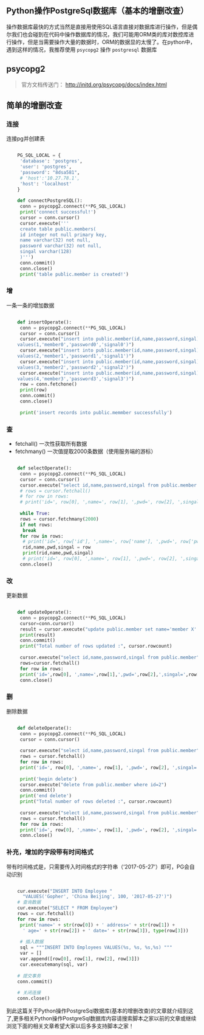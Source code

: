 ##  Python操作PostgreSql数据库（基本的增删改查）

操作数据库最快的方式当然是直接用使用SQL语言直接对数据库进行操作，但是偶尔我们也会碰到在代码中操作数据库的情况，我们可能用ORM类的库对数控库进行操作，但是当需要操作大量的数据时，ORM的数据显的太慢了。在python中，遇到这样的情况，我推荐使用
` psycopg2 ` 操作 ` postgresql ` 数据库

##  psycopg2

> 官方文档传送门： http://initd.org/psycopg/docs/index.html

##  简单的增删改查

###  连接

连接pg并创建表

```python

    PG_SQL_LOCAL = {
     'database': 'postgres',
     'user': 'postgres',
     'password': "8dsa581",
     # 'host':'10.27.78.1',
     'host': 'localhost'
    }
    
    def connectPostgreSQL():
     conn = psycopg2.connect(**PG_SQL_LOCAL)
     print('connect successful!')
     cursor = conn.cursor()
     cursor.execute('''
     create table public.members(
     id integer not null primary key,
     name varchar(32) not null,
     password varchar(32) not null,
     singal varchar(128)
     )''')
     conn.commit()
     conn.close()
     print('table public.member is created!')
```

###  增

一条一条的增加数据

```python

    def insertOperate():
     conn = psycopg2.connect(**PG_SQL_LOCAL)
     cursor = conn.cursor()
     cursor.execute("insert into public.member(id,name,password,singal)\
    values(1,'member0','password0','signal0')")
     cursor.execute("insert into public.member(id,name,password,singal)\
    values(2,'member1','password1','signal1')")
     cursor.execute("insert into public.member(id,name,password,singal)\
    values(3,'member2','password2','signal2')")
     cursor.execute("insert into public.member(id,name,password,singal)\
    values(4,'member3','password3','signal3')")
     row = conn.fetchone()
     print(row)
     conn.commit()
     conn.close()
    
     print('insert records into public.memmber successfully')
```

###  查

  * fetchall() 一次性获取所有数据 
  * fetchmany() 一次值提取2000条数据（使用服务端的游标） 

```python

    def selectOperate():
     conn = psycopg2.connect(**PG_SQL_LOCAL)
     cursor = conn.cursor()
     cursor.execute("select id,name,password,singal from public.member where id>2")
     # rows = cursor.fetchall()
     # for row in rows:
     # print('id=', row[0], ',name=', row[1], ',pwd=', row[2], ',singal=', row[3],)
    
     while True:
     rows = cursor.fetchmany(2000)
     if not rows:
      break
     for row in rows:
      # print('id=', row['id'], ',name=', row['name'], ',pwd=', row['pwd'], ',singal=', row['singal'],)
      rid,name,pwd,singal = row
      print(rid,name,pwd,singal)
      # print('id=', row[0], ',name=', row[1], ',pwd=', row[2], ',singal=', row[3], )
     conn.close()
```

###  改

更新数据

```python

    def updateOperate():
     conn = psycopg2.connect(**PG_SQL_LOCAL)
     cursor=conn.cursor()
     result = cursor.execute("update public.member set name='member X' where id=3")
     print(result)
     conn.commit()
     print("Total number of rows updated :", cursor.rowcount)
    
     cursor.execute("select id,name,password,singal from public.member")
     rows=cursor.fetchall()
     for row in rows:
     print('id=',row[0], ',name=',row[1],',pwd=',row[2],',singal=',row[3],'\n')
     conn.close()
```

###  删

删除数据

```python

    def deleteOperate():
     conn = psycopg2.connect(**PG_SQL_LOCAL)
     cursor = conn.cursor()
    
     cursor.execute("select id,name,password,singal from public.member")
     rows = cursor.fetchall()
     for row in rows:
     print('id=', row[0], ',name=', row[1], ',pwd=', row[2], ',singal=', row[3], '\n')
    
     print('begin delete')
     cursor.execute("delete from public.member where id=2")
     conn.commit()
     print('end delete')
     print("Total number of rows deleted :", cursor.rowcount)
    
     cursor.execute("select id,name,password,singal from public.member")
     rows = cursor.fetchall()
     for row in rows:
     print('id=', row[0], ',name=', row[1], ',pwd=', row[2], ',singal=', row[3], '\n')
     conn.close()
```

###  补充，增加的字段带有时间格式

带有时间格式是，只需要传入时间格式的字符串（‘2017-05-27'）即可，PG会自动识别

```python

    cur.execute("INSERT INTO Employee "
      "VALUES('Gopher', 'China Beijing', 100, '2017-05-27')")
    # 查询数据
    cur.execute("SELECT * FROM Employee")
    rows = cur.fetchall()
    for row in rows:
     print('name=' + str(row[0]) + ' address=' + str(row[1]) +
      ' age=' + str(row[2]) + ' date=' + str(row[3]), type(row[3]))
    
     # 插入数据
     sql = """INSERT INTO Employees VALUES(%s, %s, %s,%s) """
     var = []
     var.append([row[0], row[1], row[2], row[3]])
     cur.executemany(sql, var)
    
    # 提交事务
    conn.commit()
    
    # 关闭连接
    conn.close()
```

到此这篇关于Python操作PostgreSql数据库(基本的增删改查)的文章就介绍到这了,更多相关Python操作PostgreSql数据库内容请搜索脚本之家以前的文章或继续浏览下面的相关文章希望大家以后多多支持脚本之家！


